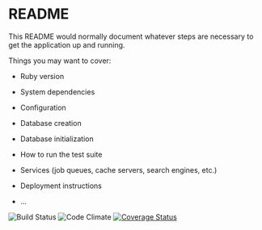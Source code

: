 # README

This README would normally document whatever steps are necessary to get the
application up and running.

Things you may want to cover:

* Ruby version

* System dependencies

* Configuration

* Database creation

* Database initialization

* How to run the test suite

* Services (job queues, cache servers, search engines, etc.)

* Deployment instructions

* ...

![Build Status](https://codeship.com/projects/17f0efc0-7606-0134-a20a-02a0cff8dcbf/status?branch=master)
![Code Climate](https://codeclimate.com/github/jsohpennstater/breakabletoy.png)
[![Coverage Status](https://coveralls.io/repos/github/jsohpennstater/breakabletoy/badge.svg?branch=master)](https://coveralls.io/github/jsohpennstater/breakabletoy?branch=master)
